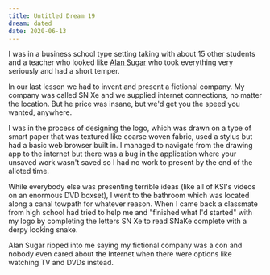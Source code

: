 ```yaml
---
title: Untitled Dream 19
dream: dated
date: 2020-06-13
---
```


I was in a business school type setting taking with about 15 other students and a teacher who looked like [Alan Sugar](https://en.wikipedia.org/wiki/Alan_Sugar) who took everything very seriously and had a short temper.

In our last lesson we had to invent and present a fictional company. My company was called SN Xe and we supplied internet connections, no matter the location. But he price was insane, but we'd get you the speed you wanted, anywhere.

I was in the process of designing the logo, which was drawn on a type of smart paper that was textured like coarse woven fabric, used a stylus but had a basic web browser built in. I managed to navigate from the drawing app to the internet but there was a bug in the application where your unsaved work wasn't saved so I had no work to present by the end of the alloted time.

While everybody else was presenting terrible ideas (like all of KSI's videos on an enormous DVD boxset), I went to the bathroom which was located along a canal towpath for whatever reason.  When I came back a classmate from high school <!-- RH --> had tried to help me and "finished what I'd started" with my logo by completing the letters SN Xe to read SNaKe complete with a derpy looking snake.

Alan Sugar ripped into me saying my fictional company was a con and nobody even cared about the Internet when there were options like watching TV and DVDs instead.